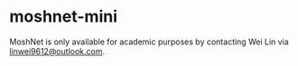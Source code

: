 # moshnet-mini

MoshNet is only available for academic purposes by contacting Wei Lin via linwei9612@outlook.com.
